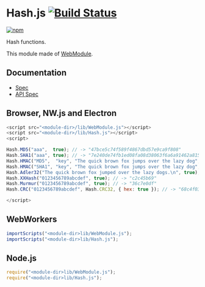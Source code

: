 # Hash.js [![Build Status](https://travis-ci.org/uupaa/Hash.js.svg)](https://travis-ci.org/uupaa/Hash.js)

[![npm](https://nodei.co/npm/uupaa.hash.js.svg?downloads=true&stars=true)](https://nodei.co/npm/uupaa.hash.js/)

Hash functions.

This module made of [WebModule](https://github.com/uupaa/WebModule).

## Documentation
- [Spec](https://github.com/uupaa/Hash.js/wiki/)
- [API Spec](https://github.com/uupaa/Hash.js/wiki/Hash)

## Browser, NW.js and Electron

```js
<script src="<module-dir>/lib/WebModule.js"></script>
<script src="<module-dir>/lib/Hash.js"></script>
<script>

Hash.MD5("aaa",  true); // -> "47bce5c74f589f4867dbd57e9ca9f808"
Hash.SHA1("aaa", true); // -> "7e240de74fb1ed08fa08d38063f6a6a91462a815"
Hash.HMAC("MD5",  "key", "The quick brown fox jumps over the lazy dog", true); // -> "80070713463e7749b90c2dc24911e275"
Hash.HMAC("SHA1", "key", "The quick brown fox jumps over the lazy dog", true); // -> "de7c9b85b8b78aa6bc8a7a36f70a90701c9db4d9"
Hash.Adler32("The quick brown fox jumped over the lazy dogs.\n", true); // -> "9de210db"
Hash.XXHash("0123456789abcdef", true); // -> "c2c45b69"
Hash.Murmur("0123456789abcdef", true); // -> "36c7e0df"
Hash.CRC("0123456789abcdef", Hash.CRC32, { hex: true }); // -> "68c4f033"

</script>
```

## WebWorkers

```js
importScripts("<module-dir>lib/WebModule.js");
importScripts("<module-dir>lib/Hash.js");

```

## Node.js

```js
require("<module-dir>lib/WebModule.js");
require("<module-dir>lib/Hash.js");

```

